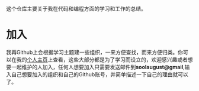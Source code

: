 这个仓库主要关于我在代码和编程方面的学习和工作的总结。

# 加入

我再Github上会根据学习主题建一些组织，一来方便查找，而来方便归类。你可以在我的[个人主页](https://github.com/soolaugust)上查看，这些大部分都是为了学习而设立的，欢迎感兴趣或者想要一起维护的人加入，任何人想要加入只需要发送邮件到**soolaugust@gmail**,输入自己想要加入的组织和自己的Github账号，并简单描述一下自己的理由就可以了。